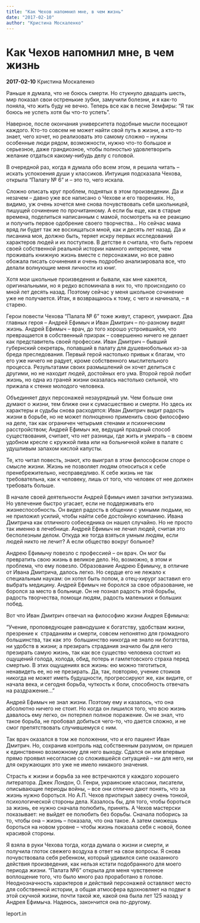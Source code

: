 ```yaml
---
title: "Как Чехов напомнил мне, в чем жизнь"
date: "2017-02-10"
author: "Кристина Москаленко"
---
```


# Как Чехов напомнил мне, в чем жизнь

**2017-02-10** Кристина Москаленко

Раньше  я думала, что не боюсь смерти. Но стукнуло двадцать шесть, мир показал  свои остренькие зубки, замучили болезни, и я как-то поняла, что жить  буду не вечно. Теперь все как в песне Земфиры: “Я так боюсь не успеть  хотя бы что-то успеть”.

Наверное,  после окончания университета подобные мысли посещают каждого. Кто-то  совсем не может найти свой путь в жизни, а кто-то знает, чего хочет, но  реализовать это самому сложно – нужны особенные люди рядом, возможности,  нужно что-то большое и серьезное, даже грандиозное, чтобы полностью  удовлетворить желание отдаться какому-нибудь делу с головой. 

В  очередной раз, когда я думала обо всем этом, я решила читать – искать  успокоения души у классиков. Интуиция подсказала Чехова, открыла “Палату № 6” и – это то, чего искала. 

Сложно  описать круг проблем, поднятых в этом произведении. Да и незачем – давно  уже все написано о Чехове и его творениях. Но, видимо, уж очень хочется  мне снова почувствовать себя школьницей, пишущей сочинение по  прочитанному. А если бы еще, как в старые времена, поделиться написанным  с мамой, посмотреть на ее реакцию и получить первое одобрение своего  творчества… Но сейчас мама вряд ли будет так же восхищаться мной, как и  десять лет назад. Да и писанина моя, должно быть, теряет искру первых  исследований характеров людей и их поступков. В детстве я считала, что  быть героем своей собственной реальной истории намного интереснее, чем  проживать книжную жизнь вместе с персонажами, но все равно обожала  писать сочинения и очень подробно анализировала все, что делали  волнующие меня личности из книг. 

Хотя мои  школьные произведения и бывали, как мне кажется, оригинальными, но я  редко вспоминала в них то, что происходило со мной лет десять назад.  Поэтому сейчас у меня школьное сочинение уже не получается. Итак, я  возвращаюсь к тому, с чего и начинала, – я старею.

Герои  повести Чехова “Палата № 6” тоже живут, стареют, умирают. Два главных  героя – Андрей Ефимыч и Иван Дмитрич – по-разному видят жизнь. Андрей  Ефимыч – врач, до того хорошо устроившийся, что превращается в  собственный призрак – совершенно ничего не делает как представитель  своей профессии. Иван Дмитрич – бывший губернский секретарь, попавший в палату для  душевнобольных из-за бреда преследования. Первый герой настолько привык к  благам, что его уже ничего не радует, кроме собственного мыслительного  процесса. Результатами своих размышлений он хочет делиться с другими, но  не находит людей, достойных его ума. Второй герой любит жизнь, но одна  из граней жизни оказалась настолько сильной, что прижала к стенке  молодого человека.

Объединяет  двух персонажей незаурядный ум. Чем больше они думают о жизни, тем  ближе они к сумасшествию и смерти. Но здесь их характеры и судьбы снова  расходятся: Иван Дмитрич видит радость жизни в борьбе, но не может  полноценно применить свою философию на деле, так как ограничен четырьмя  стенами и психическим расстройством; Андрей Ефимыч же, ведущий праздный  способ существования, считает, что нет разницы, где жить и умирать – в  своем удобном кресле с кружкой пива или на больничной койке в палате с  удушливым запахом кислой капусты.

Те, кто  читал повесть, знают, кто выиграл в этом философском споре о смысле  жизни. Жизнь не позволяет людям относиться к себе пренебрежительно,  несправедливо. К себе жизнь не так требовательна, как к человеку, лишь  от того, что человек от нее должен требовать больше. 

В начале  своей деятельности Андрей Ефимыч имел зачатки энтузиазма. Но увлечение  быстро угасает, если не поддерживать его жизнеспособность. Он видел  радость в общении с умными людьми, но не приложил усилий, чтобы найти  себе достойную компанию. Ивана Дмитрича как отличного собеседника он  нашел случайно. Но не просто так именно в лечебнице. Андрей Ефимыч не  лечил людей, считая это бесполезным делом. Откуда же тогда взяться умным  людям, если людей никто не лечит? А если общество вокруг больное? 

Андрею  Ефимычу повезло с профессией – он врач. Он мог бы превратить свою жизнь в  великое дело. Но, возможно, в этом и проблема, что ему повезло.  Образование Андрею Ефимычу, в отличие от Ивана Дмитрича, далось легко.  Но сердце его не лежало к специальным наукам: он хотел быть попом, а  отец-хирург заставил его выбрать медицину. Андрей Ефимыч не боролся за  свое образование, не боролся за место в больнице. Он не познал радость  этой борьбы, радость творчества, помощи людям, радость маленьких и  больших побед. 

Вот что Иван Дмитрич отвечал на философию жизни Андрея Ефимыча: 

“Учение,  проповедующее равнодушие к богатству, удобствам жизни, презрение к   страданиям и смерти, совсем непонятно для громадного большинства, так  как это  большинство никогда не знало ни богатства, ни удобств в жизни; а  презирать страдания значило бы для него презирать самую жизнь, так как  все существо человека состоит из ощущений голода, холода, обид, потерь и  гамлетовского страха перед смертью. В этих ощущениях вся жизнь: ею  можно тяготиться, ненавидеть ее, но не презирать. Да, так, повторяю,  учение стоиков никогда не может иметь будущности, прогрессируют же, как  видите, от начала века, и сегодня борьба, чуткость к боли, способность  отвечать на раздражение…”

Андрей  Ефимыч не знал жизни. Поэтому ему и казалось, что она абсолютно ничего  не стоит. Но когда он лишился того, что всю жизнь давалось ему легко,  он потерпел полное поражение. Он не знал, что такое борьба, не пробовал  добиться чего-то, что дается сложно, и не смог препятствовать  случившемуся с ним. 

Так врач  оказался в том же положении, что и его пациент Иван Дмитрич. Но,  сохранив контроль над собственным разумом, он пришел к  единственно возможному для него выходу. Сдался он или впервые прямо  проявил несогласие со сложившейся ситуацией – ни для него, ни для  окружающих это уже не имело никакого значения.

Страсть к  жизни и борьба за нее встречаются у каждого хорошего литератора. Джек  Лондон, О. Генри, украинские классики, писатели, описывающие периоды  войны, – все они отлично дают понять, что за жизнь нужно бороться. Но  А.П. Чехов приоткрыл завесу очень тонкой, психологической стороны дела.  Казалось бы, для того, чтобы бороться за жизнь, ее нужно сначала  полюбить, принять. А Чехов мастерски показывает: не выйдет ее полюбить  без борьбы. Сначала поборись за то, чтобы она – жизнь – показала, что  она такое. А затем сможешь бороться на новом уровне – чтобы жизнь  показала себя с новой, более красивой стороны. 

Я взяла в  руки Чехова тогда, когда думала о жизни и смерти, и получила глоток  свежего воздуха в ответ на свои вопросы. Я снова почувствовала себя  ребенком, который удивился силе оказанного действия произведения, как  нельзя кстати подобранного для моего периода жизни. “Палата №6” открыла  для меня чувственное воплощение того, что было много раз проработано в  голове. Неоднозначность характеров и действий персонажей оставляют место  для собственной истории, а общая атмосфера вдохновляет на подвиг в этой  скучной жизни, почти такой же, какой она была лет 125 назад у Андрея  Ефимыча. Надеюсь, закончится она по-другому.

leport.in